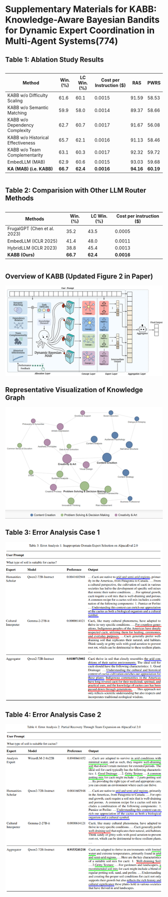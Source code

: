 # Supplementary Materials for KABB: Knowledge-Aware Bayesian Bandits for Dynamic Expert Coordination in Multi-Agent Systems(774)

## Table 1: Ablation Study Results

<div style="display: flex; justify-content: center;">
  <table>
    <thead>
      <tr>
        <th>Method</th>
        <th>Win. (%)</th>
        <th>LC Win. (%)</th>
        <th>Cost per Instruction ($)</th>
        <th>RAS</th>
        <th>PWRS</th>
      </tr>
    </thead>
    <tbody>
      <tr>
        <td>KABB w/o Difficulty Scaling</td>
        <td>61.6</td>
        <td>60.1</td>
        <td>0.0015</td>
        <td>91.59</td>
        <td>58.53</td>
      </tr>
      <tr>
        <td>KABB w/o Semantic Matching</td>
        <td>59.9</td>
        <td>58.0</td>
        <td>0.0014</td>
        <td>89.37</td>
        <td>58.66</td>
      </tr>
      <tr>
        <td>KABB w/o Dependency Complexity</td>
        <td>62.7</td>
        <td>60.7</td>
        <td>0.0017</td>
        <td>91.67</td>
        <td>56.08</td>
      </tr>
      <tr>
        <td>KABB w/o Historical Effectiveness</td>
        <td>65.7</td>
        <td>62.1</td>
        <td>0.0016</td>
        <td>91.13</td>
        <td>58.46</td>
      </tr>
      <tr>
        <td>KABB w/o Team Complementarity</td>
        <td>63.1</td>
        <td>60.3</td>
        <td>0.0017</td>
        <td>92.32</td>
        <td>59.72</td>
      </tr>
      <tr>
        <td>EmbedLLM (MAB)</td>
        <td>62.9</td>
        <td>60.6</td>
        <td>0.0015</td>
        <td>93.03</td>
        <td>59.68</td>
      </tr>
      <tr>
      <td><b>KA (MAB) (i.e. KABB)</b></td>
      <td><b>66.7</b></td>
      <td><b>62.4</b></td>
      <td><b>0.0016</b></td>
      <td><b>94.16</b></td>
      <td><b>60.19</b></td>
      </tr>
    </tbody>
  </table>
</div>

## Table 2: Comparision with Other LLM Router Methods

<div style="display: flex; justify-content: center;">
<table>
<thead>
<tr>
<th>Methods</th>
<th>Win. (%)</th>
<th>LC Win. (%)</th>
<th>Cost per instruction ($)</th>
</tr>
</thead>
<tbody>
<tr>
<td>FrugalGPT (Chen et al. 2023)</td>
<td>35.2</td>
<td>43.5</td>
<td>0.0005</td>
</tr>
<tr>
<td>EmbedLLM (ICLR 2025)</td>
<td>41.4</td>
<td>48.0</td>
<td>0.0011</td>
</tr>
<tr>
<td>HybridLLM (ICLR 2023)</td>
<td>38.8</td>
<td>45.4</td>
<td>0.0013</td>
</tr>
<tr>
<td><b>KABB (Ours)</b></td>
<td><b>66.7</b></td>
<td><b>62.4</b></td>
<td><b>0.0016</b></td>
</tr>
</tbody>
</table>
</div>

## Overview of KABB (Updated Figure 2 in Paper)
<div style="text-align: center;">
  <img src="update2.png" alt="Updated Figure 2">
</div>

## Representative Visualization of Knowledge Graph
<div style="text-align: center;">
  <img src="knowledgegraph.png" alt="Updated picture of the knowledge graph">
</div>

## Table 3: Error Analysis Case 1
<div style="text-align: center;">
  <img src="6f0d0af9ed0c1a8a670b9403a9a3656.png" alt="Error analysis case 1">
</div>

## Table 4: Error Analysis Case 2
<div style="text-align: center;">
  <img src="32a90d29758a043aa1dedcaaf5dad1d.png" alt="Error analysis case 2">
</div>





